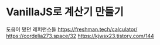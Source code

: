 # VanillaJS로 계산기 만들기

도움이 됐던 레퍼런스들
https://freshman.tech/calculator/
https://cordelia273.space/32
https://kjwsx23.tistory.com/144
